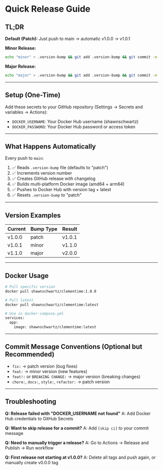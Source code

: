 # Quick Release Guide

## TL;DR

**Default (Patch):** Just push to main → automatic v1.0.0 → v1.0.1

**Minor Release:**
```bash
echo "minor" > .version-bump && git add .version-bump && git commit -m "feat: add new feature" && git push
```

**Major Release:**
```bash
echo "major" > .version-bump && git add .version-bump && git commit -m "feat!: breaking change" && git push
```

---

## Setup (One-Time)

Add these secrets to your GitHub repository (Settings → Secrets and variables → Actions):

- `DOCKER_USERNAME`: Your Docker Hub username (shawnschwartz)
- `DOCKER_PASSWORD`: Your Docker Hub password or access token

---

## What Happens Automatically

Every push to `main`:

1. ✅ Reads `.version-bump` file (defaults to "patch")
2. ✅ Increments version number
3. ✅ Creates GitHub release with changelog
4. ✅ Builds multi-platform Docker image (amd64 + arm64)
5. ✅ Pushes to Docker Hub with version tag + latest
6. ✅ Resets `.version-bump` to "patch"

---

## Version Examples

| Current | Bump Type | Result |
|---------|-----------|--------|
| v1.0.0  | patch     | v1.0.1 |
| v1.0.1  | minor     | v1.1.0 |
| v1.1.0  | major     | v2.0.0 |

---

## Docker Usage

```bash
# Pull specific version
docker pull shawnschwartz/clementime:1.0.0

# Pull latest
docker pull shawnschwartz/clementime:latest

# Use in docker-compose.yml
services:
  app:
    image: shawnschwartz/clementime:latest
```

---

## Commit Message Conventions (Optional but Recommended)

- `fix:` → patch version (bug fixes)
- `feat:` → minor version (new features)
- `feat!:` or `BREAKING CHANGE:` → major version (breaking changes)
- `chore:`, `docs:`, `style:`, `refactor:` → patch version

---

## Troubleshooting

**Q: Release failed with "DOCKER_USERNAME not found"**
A: Add Docker Hub credentials to GitHub Secrets

**Q: Want to skip release for a commit?**
A: Add `[skip ci]` to your commit message

**Q: Need to manually trigger a release?**
A: Go to Actions → Release and Publish → Run workflow

**Q: First release not starting at v1.0.0?**
A: Delete all tags and push again, or manually create v0.0.0 tag
